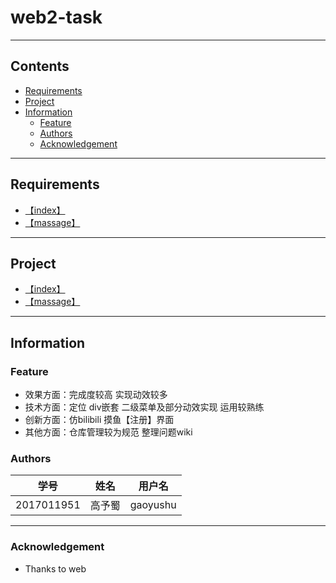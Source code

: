 ﻿# web2-task
----
## Contents
* [Requirements](#requirements)
* [Project](#project)
* [Information](#information)
  * [Feature](#feature)
  * [Authors](#authors)
  * [Acknowledgement](#acknowledgement)  
----
## Requirements
* [【index】](/Requirements)  
* [【massage】](/Requirements)  
----
## Project
* [【index】](https://gaoyushu.github.io/2018-2019-web2/index.html)  
* [【massage】](https://gaoyushu.github.io/2018-2019-web2/massage.html)     
----
## Information
### Feature
* 效果方面：完成度较高 实现动效较多
* 技术方面：定位 div嵌套 二级菜单及部分动效实现 运用较熟练
* 创新方面：仿bilibili 摸鱼【注册】界面
* 其他方面：仓库管理较为规范 整理问题wiki
### Authors
学号|姓名|用户名
----|----|----
2017011951|高予蜀|gaoyushu|4   
----
### Acknowledgement
* Thanks to web
